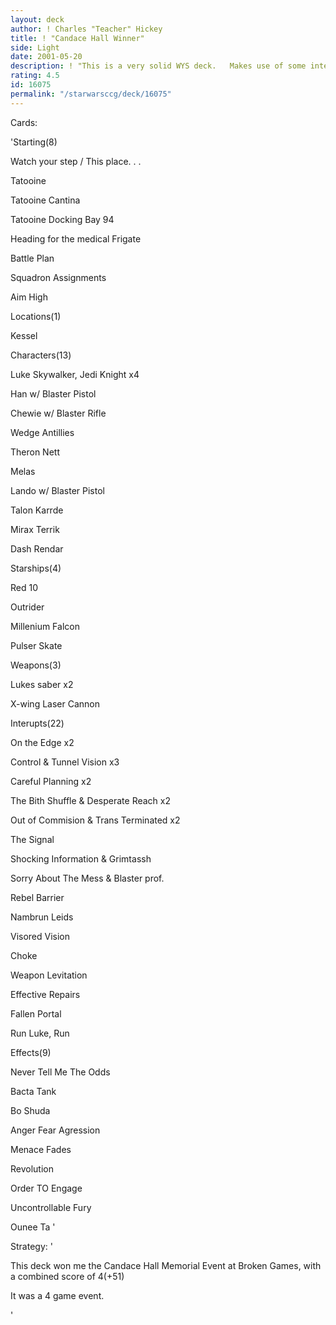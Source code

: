 ```yaml
---
layout: deck
author: ! Charles "Teacher" Hickey
title: ! "Candace Hall Winner"
side: Light
date: 2001-05-20
description: ! "This is a very solid WYS deck.   Makes use of some interesting card choices."
rating: 4.5
id: 16075
permalink: "/starwarsccg/deck/16075"
---
```

Cards: 

'Starting(8)

Watch your step / This place. . .

Tatooine

Tatooine Cantina

Tatooine Docking Bay 94

Heading for the medical Frigate

Battle Plan

Squadron Assignments

Aim High


Locations(1)

Kessel


Characters(13)

Luke Skywalker, Jedi Knight x4

Han w/ Blaster Pistol

Chewie w/ Blaster Rifle

Wedge Antillies

Theron Nett

Melas

Lando w/ Blaster Pistol

Talon Karrde

Mirax Terrik

Dash Rendar


Starships(4)

Red 10

Outrider

Millenium Falcon

Pulser Skate


Weapons(3)

Lukes saber x2

X-wing Laser Cannon


Interupts(22)

On the Edge x2

Control & Tunnel Vision x3

Careful Planning x2

The Bith Shuffle & Desperate Reach x2

Out of Commision & Trans Terminated x2

The Signal

Shocking Information & Grimtassh

Sorry About The Mess & Blaster prof.

Rebel Barrier

Nambrun Leids

Visored Vision

Choke

Weapon Levitation

Effective Repairs

Fallen Portal

Run Luke, Run


Effects(9)

Never Tell Me The Odds

Bacta Tank

Bo Shuda

Anger Fear Agression

Menace Fades

Revolution

Order TO Engage

Uncontrollable Fury

Ounee Ta '

Strategy: '

This deck won me the Candace Hall Memorial Event at Broken Games, with a combined score of 4(+51)


It was a 4 game event.

'
